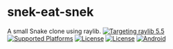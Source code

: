 # snek-eat-snek
A small Snake clone using raylib.  [![Targeting raylib 5.5](https://img.shields.io/badge/raylib-5.5-3DDC84)](https://raylib.com) [![Supported Platforms](https://img.shields.io/badge/Platform-Android-3DDC84)](https://developer.android.com/) [![License](https://img.shields.io/badge/license-MIT-blue.svg)](LICENSE) [![License](https://img.shields.io/badge/license-zlib%2Flibpng-blue.svg)](LICENSE) [![Android](https://img.shields.io/badge/build-passing-brightgreen?style=plastic&logo=android&logoColor=%23a4c639&logoSize=auto)](BUILD)
